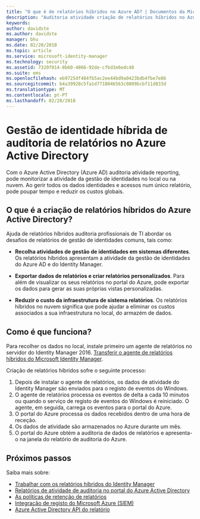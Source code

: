 ```yaml
---
title: "O que é de relatórios híbridos no Azure AD? | Documentos da Microsoft"
description: "Auditoria atividade criação de relatórios híbridos no Azure Active Directory permite-lhe ver eventos auditados na nuvem e no local."
keywords: 
author: davidste
ms.author: davidste
manager: bhu
ms.date: 02/20/2018
ms.topic: article
ms.service: microsoft-identity-manager
ms.technology: security
ms.assetid: 7320f014-8b60-4866-92de-cfbd3e6edc48
ms.suite: ems
ms.openlocfilehash: eb9725df484fb5ac2ee44bd9a0423bdb4fbe7e86
ms.sourcegitcommit: b4a39928c5fa1d7718046563c0809bcbf11d833d
ms.translationtype: MT
ms.contentlocale: pt-PT
ms.lasthandoff: 02/20/2018
---
```

# <a name="hybrid-identity-management-audit-reporting-in-azure-active-directory"></a>Gestão de identidade híbrida de auditoria de relatórios no Azure Active Directory
Com o Azure Active Directory (Azure AD) auditoria atividade reporting, pode monitorizar a atividade da gestão de identidades no local ou na nuvem. Ao gerir todos os dados identidades e acessos num único relatório, pode poupar tempo e reduzir os custos globais.

## <a name="what-is-azure-active-directory-hybrid-reporting"></a>O que é a criação de relatórios híbridos do Azure Active Directory?
Ajuda de relatórios híbridos auditoria profissionais de TI abordar os desafios de relatórios de gestão de identidades comuns, tais como:

* **Recolha atividades de gestão de identidades em sistemas diferentes**. Os relatórios híbridos apresentam a atividade da gestão de identidades do Azure AD e do Identity Manager.

* **Exportar dados de relatórios e criar relatórios personalizados**. Para além de visualizar os seus relatórios no portal do Azure, pode exportar os dados para gerar as suas próprias vistas personalizadas.

* **Reduzir o custo da infraestrutura de sistema relatórios**. Os relatórios híbridos no nuvem significa que pode ajudar a eliminar os custos associados a sua infraestrutura no local, do armazém de dados.

## <a name="how-does-it-work"></a>Como é que funciona?

Para recolher os dados no local, instale primeiro um agente de relatórios no servidor do Identity Manager 2016. [Transferir o agente de relatórios híbridos do Microsoft Identity Manager](https://www.microsoft.com/download/details.aspx?id=55112).

Criação de relatórios híbridos sofre o seguinte processo:
1. Depois de instalar o agente de relatórios, os dados de atividade do Identity Manager são enviados para o registo de eventos do Windows.
2. O agente de relatórios processa os eventos de delta a cada 10 minutos ou quando o serviço de registo de eventos do Windows é reiniciado. O agente, em seguida, carrega os eventos para o portal do Azure.
3. O portal do Azure processa os dados recebidos dentro de uma hora de receção.
4. Os dados de atividade são armazenados no Azure durante um mês.
5. O portal do Azure obtém a auditoria de dados de relatórios e apresenta-o na janela do relatório de auditoria do Azure.

## <a name="next-steps"></a>Próximos passos
Saiba mais sobre:
- [Trabalhar com os relatórios híbridos do Identity Manager](working-with-identity-manager-hybrid-reporting.md)
- [Relatórios de atividade de auditoria no portal do Azure Active Directory](https://docs.microsoft.com/azure/active-directory/active-directory-reporting-activity-audit-logs)
- [As políticas de retenção de relatórios](https://docs.microsoft.com/azure/active-directory/active-directory-reporting-retention)
- [Integração de registo do Microsoft Azure (SIEM)](https://docs.microsoft.com/azure/security/security-azure-log-integration-overview)
- [Azure Active Directory API do relatório](https://docs.microsoft.com/azure/active-directory/active-directory-reporting-api-getting-started)
